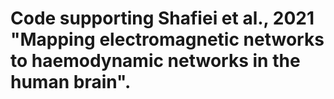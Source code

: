 # Code supporting Shafiei et al., 2021 "Mapping electromagnetic networks to haemodynamic networks in the human brain".
